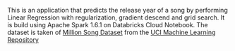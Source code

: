 This is an application that predicts the release year of a song by performing Linear Regression with regularization, gradient descend and grid search. It is build using Apache Spark 1.6.1 on Databricks Cloud Notebook. The dataset is taken of [Million Song Dataset](http://labrosa.ee.columbia.edu/millionsong/) from the [UCI Machine Learning Repository](https://archive.ics.uci.edu/ml/datasets/YearPredictionMSD)
